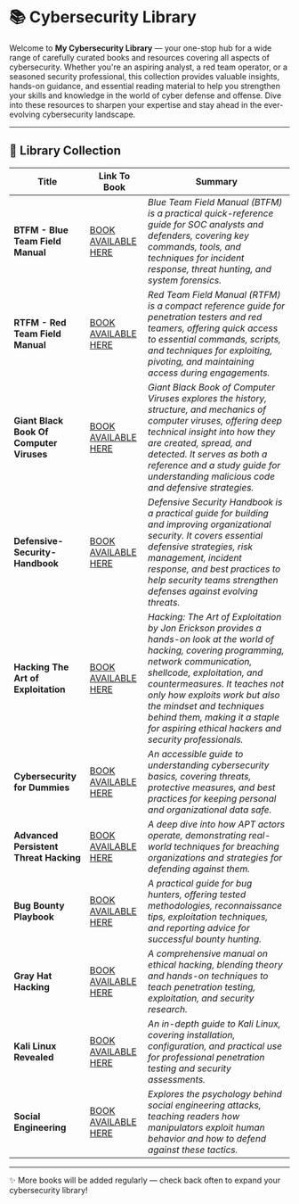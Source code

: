 # 📚 Cybersecurity Library

Welcome to **My Cybersecurity Library** — your one-stop hub for a wide range of carefully curated books and resources covering all aspects of cybersecurity. Whether you're an aspiring analyst, a red team operator, or a seasoned security professional, this collection provides valuable insights, hands-on guidance, and essential reading material to help you strengthen your skills and knowledge in the world of cyber defense and offense. Dive into these resources to sharpen your expertise and stay ahead in the ever-evolving cybersecurity landscape.

---

## 📖 Library Collection


|               **Title**                   |                                                                 **Link To Book**                                                                          |                                                                  **Summary**                                                                                                                                       | 
| ----------------------------------------- | --------------------------------------------------------------------------------------------------------------------------------------------------------- | ------------------------------------------------------------------------------------------------------------------------------------------------------------------------------------------------------------------ | 
|     **BTFM - Blue Team Field Manual**     |  [BOOK AVAILABLE HERE](https://github.com/luke-mckeever/Cyber_Vault/blob/main/Books%20%26%20Resources/BTFM%20-%20Blue%20Team%20Field%20Manual.pdf)        | *Blue Team Field Manual (BTFM) is a practical quick-reference guide for SOC analysts and defenders, covering key commands, tools, and techniques for incident response, threat hunting, and system forensics.* | 
|     **RTFM - Red Team Field Manual**      |  [BOOK AVAILABLE HERE](https://github.com/luke-mckeever/Cyber_Vault/blob/main/Books%20%26%20Resources/RTFM%20-%20Red%20Team%20Field%20Manual.pdf)         | *Red Team Field Manual (RTFM) is a compact reference guide for penetration testers and red teamers, offering quick access to essential commands, scripts, and techniques for exploiting, pivoting, and maintaining access during engagements.* | 
| **Giant Black Book Of Computer Viruses**  |  [BOOK AVAILABLE HERE](https://github.com/luke-mckeever/Cyber_Vault/blob/main/Books%20%26%20Resources/Giant%20Black%20Book%20Of%20Computer%20Viruses.pdf) | *Giant Black Book of Computer Viruses explores the history, structure, and mechanics of computer viruses, offering deep technical insight into how they are created, spread, and detected. It serves as both a reference and a study guide for understanding malicious code and defensive strategies.* |
|     **Defensive-Security-Handbook**       |  [BOOK AVAILABLE HERE](https://github.com/luke-mckeever/Cyber_Vault/blob/main/Books%20%26%20Resources/Defensive-Security-Handbook.pdf)                    | *Defensive Security Handbook is a practical guide for building and improving organizational security. It covers essential defensive strategies, risk management, incident response, and best practices to help security teams strengthen defenses against evolving threats.* | 
|  **Hacking The Art of Exploitation**      |  [BOOK AVAILABLE HERE](https://github.com/luke-mckeever/Cyber_Vault/blob/main/Books%20%26%20Resources/Hacking%20The%20Art%20of%20Exploitation.pdf)        | *Hacking: The Art of Exploitation by Jon Erickson provides a hands-on look at the world of hacking, covering programming, network communication, shellcode, exploitation, and countermeasures. It teaches not only how exploits work but also the mindset and techniques behind them, making it a staple for aspiring ethical hackers and security professionals.* |
|      **Cybersecurity for Dummies**        |  [BOOK AVAILABLE HERE](https://github.com/luke-mckeever/Cyber_Vault/blob/main/Books%20%26%20Resources/cybersecurity-for-dummies.pdf)                    | *An accessible guide to understanding cybersecurity basics, covering threats, protective measures, and best practices for keeping personal and organizational data safe.* | 
|  **Advanced Persistent Threat Hacking**   |  [BOOK AVAILABLE HERE](https://github.com/luke-mckeever/Cyber_Vault/blob/main/Books%20%26%20Resources/Advanced%20Persistent%20Threat%20Hacking.pdf)                    | *A deep dive into how APT actors operate, demonstrating real-world techniques for breaching organizations and strategies for defending against them.* | 
|          **Bug Bounty Playbook**          |  [BOOK AVAILABLE HERE](https://github.com/luke-mckeever/Cyber_Vault/blob/main/Books%20%26%20Resources/Bug%20Bounty%20Playbook.pdf)                    | *A practical guide for bug hunters, offering tested methodologies, reconnaissance tips, exploitation techniques, and reporting advice for successful bounty hunting.* | 
|           **Gray Hat Hacking**            |  [BOOK AVAILABLE HERE](https://github.com/luke-mckeever/Cyber_Vault/blob/main/Books%20%26%20Resources/Gray%20Hat%20Hacking.pdf)                    | *A comprehensive manual on ethical hacking, blending theory and hands-on techniques to teach penetration testing, exploitation, and security research.* | 
|         **Kali Linux Revealed**           |  [BOOK AVAILABLE HERE](https://github.com/luke-mckeever/Cyber_Vault/blob/main/Books%20%26%20Resources/Kali%20Revealed%201st%20Edition.pdf)                    | *An in-depth guide to Kali Linux, covering installation, configuration, and practical use for professional penetration testing and security assessments.* | 
|         **Social Engineering**            |  [BOOK AVAILABLE HERE](https://github.com/luke-mckeever/Cyber_Vault/blob/main/Books%20%26%20Resources/Social%20Engineering%20-%20The%20Art%20of%20Human%20Hacking.pdf)                    | *Explores the psychology behind social engineering attacks, teaching readers how manipulators exploit human behavior and how to defend against these tactics.* | 



---

✨ More books will be added regularly — check back often to expand your cybersecurity library!